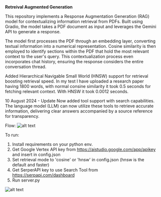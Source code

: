 **Retreival Augmented Generation**

This repository implements a Response Augmentation Generation (RAG) model for contextualizing information retrieval from PDFs. Built using Gradio, the model takes a PDF document as input and leverages the Gemini API to generate a response.

The model first processes the PDF through an embedding layer, converting textual information into a numerical representation. Cosine similarity is then employed to identify sections within the PDF that hold the most relevant context to the user's query. This contextualization process even incorporates chat history, ensuring the response considers the entire conversation thread.

Added Hierarchical Navigable Small World (HNSW) support for retrieval boosting retrieval speed. In my test I have uploaded a research paper having 1800 words, with normal consine similarity it took 0.5 seconds for fetching relevant context. With HNSW it took 0.0012 seconds. 

10 August 2024 - Update 
Now added tool support with search capabilities. The language model (LLM) can now utilize these tools to retrieve accurate information, delivering clear answers accompanied by a source reference for transparency.

Flow: 
![alt text](https://github.com/harinaralasetty/Retrieval_Augmented_Generation/blob/main/RAG%20-%2010:08:2024.png)

To run: 
1. Install requirements on your python env.
2. Get Google Vertex API key from https://aistudio.google.com/app/apikey and insert in config.json
3. Set retrieval mode to 'cosine' or 'hnsw' in config.json (hnsw is the default and faster)
4. Get SerperAPI key to use Search Tool from https://serpapi.com/dashboard
5. Run server.py

![alt text](https://github.com/harinaralasetty/Retrieval_Augmented_Generation/blob/main/Screenshot.png)
